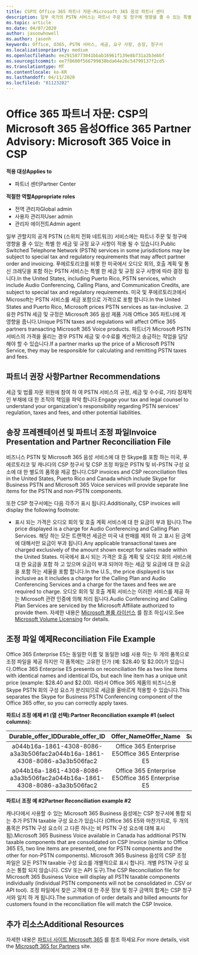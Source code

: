 ```yaml
---
title: CSP의 Office 365 파트너 자문-Microsoft 365 음성 파트너 센터
description: 일부 국가의 PSTN 서비스는 파트너 주문 및 청구에 영향을 줄 수 있는 특별 한 세금 및 규정 요구 사항에 따라 달라질 수 있습니다.
ms.topic: article
ms.date: 04/07/2020
author: jasonwhowell
ms.author: jasonh
keywords: Office, O365, PSTN 서비스, 세금, 요구 사항, 송장, 청구서
ms.localizationpriority: medium
ms.openlocfilehash: ee29158773041bbab16961f139e8b731a2b3ebbf
ms.sourcegitcommit: ee7f8600f566799838bda64e26c54799137f2cd5
ms.translationtype: MT
ms.contentlocale: ko-KR
ms.lasthandoff: 04/11/2020
ms.locfileid: "81123282"
---
```

# <a name="office-365-partner-advisory-microsoft-365-voice-in-csp"></a><span data-ttu-id="55aa9-104">Office 365 파트너 자문: CSP의 Microsoft 365 음성</span><span class="sxs-lookup"><span data-stu-id="55aa9-104">Office 365 Partner Advisory: Microsoft 365 Voice in CSP</span></span>

<span data-ttu-id="55aa9-105">**적용 대상**</span><span class="sxs-lookup"><span data-stu-id="55aa9-105">**Applies to**</span></span>

- <span data-ttu-id="55aa9-106">파트너 센터</span><span class="sxs-lookup"><span data-stu-id="55aa9-106">Partner Center</span></span>  

<span data-ttu-id="55aa9-107">**적절한 역할**</span><span class="sxs-lookup"><span data-stu-id="55aa9-107">**Appropriate roles**</span></span>
-    <span data-ttu-id="55aa9-108">전역 관리자</span><span class="sxs-lookup"><span data-stu-id="55aa9-108">Global admin</span></span>
-    <span data-ttu-id="55aa9-109">사용자 관리자</span><span class="sxs-lookup"><span data-stu-id="55aa9-109">User admin</span></span>
-    <span data-ttu-id="55aa9-110">관리자 에이전트</span><span class="sxs-lookup"><span data-stu-id="55aa9-110">Admin agent</span></span>

<span data-ttu-id="55aa9-111">일부 관할지의 공개 PSTN (스위치 전화 네트워크) 서비스에는 파트너 주문 및 청구에 영향을 줄 수 있는 특별 한 세금 및 규정 요구 사항이 적용 될 수 있습니다.</span><span class="sxs-lookup"><span data-stu-id="55aa9-111">Public Switched Telephone Network (PSTN) services in some jurisdictions may be subject to special tax and regulatory requirements that may affect partner order and invoicing.</span></span> <span data-ttu-id="55aa9-112">푸에르토리코를 비롯 한 미국에서 오디오 회의, 호출 계획 및 통신 크레딧을 포함 하는 PSTN 서비스는 특별 한 세금 및 규정 요구 사항에 따라 결정 됩니다.</span><span class="sxs-lookup"><span data-stu-id="55aa9-112">In the United States, including Puerto Rico, PSTN services, which include Audio Conferencing, Calling Plans, and Communication Credits, are subject to special tax and regulatory requirements.</span></span> <span data-ttu-id="55aa9-113">미국 및 푸에르토리코에서 Microsoft는 PSTN 서비스를 세금 포함으로 가격으로 포함 합니다.</span><span class="sxs-lookup"><span data-stu-id="55aa9-113">In the United States and Puerto Rico, Microsoft prices PSTN services as tax-inclusive.</span></span>  <span data-ttu-id="55aa9-114">고유한 PSTN 세금 및 규정은 Microsoft 365 음성 제품 거래 Office 365 파트너에 게 영향을 줍니다.</span><span class="sxs-lookup"><span data-stu-id="55aa9-114">Unique PSTN taxes and regulations will affect Office 365 partners transacting Microsoft 365 Voice products.</span></span>  <span data-ttu-id="55aa9-115">파트너가 Microsoft PSTN 서비스의 가격을 올리는 경우 PSTN 세금 및 수수료를 계산하고 송금하는 작업을 담당해야 할 수 있습니다.</span><span class="sxs-lookup"><span data-stu-id="55aa9-115">If a partner marks up the price of a Microsoft PSTN Service, they may be responsible for calculating and remitting PSTN taxes and fees.</span></span>

## <a name="partner-recommendations"></a><span data-ttu-id="55aa9-116">파트너 권장 사항</span><span class="sxs-lookup"><span data-stu-id="55aa9-116">Partner Recommendations</span></span>

<span data-ttu-id="55aa9-117">세금 및 법률 자문 위원에 참여 하 여 PSTN 서비스의 규정, 세금 및 수수료, 기타 잠재적인 부채에 대 한 조직의 책임을 파악 합니다.</span><span class="sxs-lookup"><span data-stu-id="55aa9-117">Engage your tax and legal counsel to understand your organization's responsibility regarding PSTN services' regulation, taxes and fees, and other potential liabilities.</span></span>

## <a name="invoice-presentation-and-partner-reconciliation-file"></a><span data-ttu-id="55aa9-118">송장 프레젠테이션 및 파트너 조정 파일</span><span class="sxs-lookup"><span data-stu-id="55aa9-118">Invoice Presentation and Partner Reconciliation File</span></span>

<span data-ttu-id="55aa9-119">비즈니스 PSTN 및 Microsoft 365 음성 서비스에 대 한 Skype를 포함 하는 미국, 푸에르토리코 및 캐나다의 CSP 청구서 및 CSP 조정 파일은 PSTN 및 비-PSTN 구성 요소에 대 한 별도의 품목을 제공 합니다.</span><span class="sxs-lookup"><span data-stu-id="55aa9-119">CSP invoices and CSP reconciliation files in the United States, Puerto Rico and Canada which include Skype for Business PSTN and Microsoft 365 Voice services will provide separate line items for the PSTN and non-PSTN components.</span></span>

<span data-ttu-id="55aa9-120">또한 CSP 청구서에는 다음 각주가 표시 됩니다.</span><span class="sxs-lookup"><span data-stu-id="55aa9-120">Additionally, CSP invoices will display the following footnote:</span></span>

* <span data-ttu-id="55aa9-121">표시 되는 가격은 오디오 회의 및 호출 계획 서비스에 대 한 요금이 부과 됩니다.</span><span class="sxs-lookup"><span data-stu-id="55aa9-121">The price displayed is a charge for Audio Conferencing and Calling Plan Services.</span></span>  <span data-ttu-id="55aa9-122">해당 하는 모든 트랜잭션 세금은 미국 내 판매를 제외 하 고 표시 된 금액에 대해서만 요금이 부과 됩니다.</span><span class="sxs-lookup"><span data-stu-id="55aa9-122">Any applicable transactional taxes are charged exclusively of the amount shown except for sales made within the United States.</span></span>  <span data-ttu-id="55aa9-123">미국에서 표시 되는 가격은 호출 계획 및 오디오 회의 서비스에 대 한 요금을 포함 하 고 있으며 요금이 부과 되어야 하는 세금 및 요금에 대 한 요금을 포함 하는 세율을 포함 합니다.</span><span class="sxs-lookup"><span data-stu-id="55aa9-123">In the U.S., the price displayed is tax inclusive as it includes a charge for the Calling Plan and Audio Conferencing Services and a charge for the taxes and fees we are required to charge.</span></span>  <span data-ttu-id="55aa9-124">오디오 회의 및 호출 계획 서비스는 이러한 서비스를 제공 하는 Microsoft 관련 인증에 의해 처리 됩니다.</span><span class="sxs-lookup"><span data-stu-id="55aa9-124">Audio Conferencing and Calling Plan Services are serviced by the Microsoft Affiliate authorized to provide them.</span></span>  <span data-ttu-id="55aa9-125">자세한 내용은 [Microsoft 볼륨 라이선스](https://go.microsoft.com/fwlink/?LinkId=690247) 를 참조 하십시오.</span><span class="sxs-lookup"><span data-stu-id="55aa9-125">See [Microsoft Volume Licensing](https://go.microsoft.com/fwlink/?LinkId=690247) for details.</span></span>

## <a name="reconciliation-file-example"></a><span data-ttu-id="55aa9-126">조정 파일 예제</span><span class="sxs-lookup"><span data-stu-id="55aa9-126">Reconciliation File Example</span></span>

<span data-ttu-id="55aa9-127">Office 365 Enterprise E5는 동일한 이름 및 동일한 Id를 사용 하는 두 개의 품목으로 조정 파일을 제공 하지만 각 품목에는 고유한 단가 (예: $28.40 및 $2.00)가 있습니다.</span><span class="sxs-lookup"><span data-stu-id="55aa9-127">Office 365 Enterprise E5 presents on reconciliation file as two line items with identical names and identical IDs, but each line item has a unique unit price (example: $28.40 and $2.00).</span></span> <span data-ttu-id="55aa9-128">따라서 Office 365 제품의 비즈니스용 Skype PSTN 회의 구성 요소가 분리되므로 세금을 올바르게 적용할 수 있습니다.</span><span class="sxs-lookup"><span data-stu-id="55aa9-128">This separates the Skype for Business PSTN Conferencing component of the Office 365 offer, so you can correctly apply taxes.</span></span>

<span data-ttu-id="55aa9-129">**파트너 조정 예제 #1 (열 선택):**</span><span class="sxs-lookup"><span data-stu-id="55aa9-129">**Partner Reconciliation example #1 (select columns):**</span></span>

|<span data-ttu-id="55aa9-130">**Durable_offer_ID**</span><span class="sxs-lookup"><span data-stu-id="55aa9-130">**Durable_offer_ID**</span></span>|<span data-ttu-id="55aa9-131">**Offer_Name**</span><span class="sxs-lookup"><span data-stu-id="55aa9-131">**Offer_Name**</span></span>|<span data-ttu-id="55aa9-132">**Subscription_Start_Date**</span><span class="sxs-lookup"><span data-stu-id="55aa9-132">**Subscription_Start_Date**</span></span>|<span data-ttu-id="55aa9-133">**Subscription_End_Date**</span><span class="sxs-lookup"><span data-stu-id="55aa9-133">**Subscription_End_Date**</span></span>|<span data-ttu-id="55aa9-134">**Charge_Start_Date**</span><span class="sxs-lookup"><span data-stu-id="55aa9-134">**Charge_Start_Date**</span></span>|<span data-ttu-id="55aa9-135">**Charge_End_Date**</span><span class="sxs-lookup"><span data-stu-id="55aa9-135">**Charge_End_Date**</span></span>|<span data-ttu-id="55aa9-136">**Charge_Type**</span><span class="sxs-lookup"><span data-stu-id="55aa9-136">**Charge_Type**</span></span>|<span data-ttu-id="55aa9-137">**Unit_Price**</span><span class="sxs-lookup"><span data-stu-id="55aa9-137">**Unit_Price**</span></span>|
|:----:|:----:|:----:|:----:|:----:|:----:|:----:|:----:|
|<span data-ttu-id="55aa9-138">a044b16a-1861-4308-8086-a3a3b506fac2</span><span class="sxs-lookup"><span data-stu-id="55aa9-138">a044b16a-1861-4308-8086-a3a3b506fac2</span></span>   |<span data-ttu-id="55aa9-139">Office 365 Enterprise E5</span><span class="sxs-lookup"><span data-stu-id="55aa9-139">Office 365 Enterprise E5</span></span>   |<span data-ttu-id="55aa9-140">8/10/2019 0:00</span><span class="sxs-lookup"><span data-stu-id="55aa9-140">8/10/2019 0:00</span></span>   |<span data-ttu-id="55aa9-141">8/11/2019 0:00</span><span class="sxs-lookup"><span data-stu-id="55aa9-141">8/11/2019 0:00</span></span>   |<span data-ttu-id="55aa9-142">8/11/2019 0:00</span><span class="sxs-lookup"><span data-stu-id="55aa9-142">8/11/2019 0:00</span></span>|<span data-ttu-id="55aa9-143">9/10/2019 0:00</span><span class="sxs-lookup"><span data-stu-id="55aa9-143">9/10/2019 0:00</span></span>   |<span data-ttu-id="55aa9-144">주기 수수료</span><span class="sxs-lookup"><span data-stu-id="55aa9-144">Cycle fee</span></span>   |<span data-ttu-id="55aa9-145">28.40</span><span class="sxs-lookup"><span data-stu-id="55aa9-145">28.40</span></span>   |
|<span data-ttu-id="55aa9-146">a044b16a-1861-4308-8086-a3a3b506fac2</span><span class="sxs-lookup"><span data-stu-id="55aa9-146">a044b16a-1861-4308-8086-a3a3b506fac2</span></span>   |<span data-ttu-id="55aa9-147">Office 365 Enterprise E5</span><span class="sxs-lookup"><span data-stu-id="55aa9-147">Office 365 Enterprise E5</span></span>   |<span data-ttu-id="55aa9-148">8/10/2019 0:00</span><span class="sxs-lookup"><span data-stu-id="55aa9-148">8/10/2019 0:00</span></span>   |<span data-ttu-id="55aa9-149">8/11/2019 0:00</span><span class="sxs-lookup"><span data-stu-id="55aa9-149">8/11/2019 0:00</span></span>   |<span data-ttu-id="55aa9-150">8/11/2019 0:00</span><span class="sxs-lookup"><span data-stu-id="55aa9-150">8/11/2019 0:00</span></span>   |<span data-ttu-id="55aa9-151">9/10/2019 0:00</span><span class="sxs-lookup"><span data-stu-id="55aa9-151">9/10/2019 0:00</span></span>   |<span data-ttu-id="55aa9-152">주기 수수료</span><span class="sxs-lookup"><span data-stu-id="55aa9-152">Cycle fee</span></span>   |<span data-ttu-id="55aa9-153">2.00</span><span class="sxs-lookup"><span data-stu-id="55aa9-153">2.00</span></span>   |

<span data-ttu-id="55aa9-154">**파트너 조정 예 #2**</span><span class="sxs-lookup"><span data-stu-id="55aa9-154">**Partner Reconciliation example #2**</span></span>

<span data-ttu-id="55aa9-155">캐나다에서 사용할 수 있는 Microsoft 365 Business 음성에는 CSP 청구서에 통합 되는 추가 PSTN taxable 구성 요소가 있습니다 (Office 365 E5와 마찬가지로, 두 개의 품목은 PSTN 구성 요소이 고 다른 하나는 비 PSTN 구성 요소에 대해 표시 됨).</span><span class="sxs-lookup"><span data-stu-id="55aa9-155">Microsoft 365 Business Voice available in Canada has additional PSTN taxable components that are consolidated on CSP Invoice (similar to Office 365 E5, two line items are presented, one for PSTN components and the other for non-PSTN components).</span></span>  <span data-ttu-id="55aa9-156">Microsoft 365 Business 음성의 CSP 조정 파일은 모든 PSTN taxable 구성 요소를 개별적으로 표시 합니다. 개별 PSTN 구성 요소는 통합 되지 않습니다. CSV 또는 API 도구).</span><span class="sxs-lookup"><span data-stu-id="55aa9-156">The CSP Reconciliation file for Microsoft 365 Business Voice will display all PSTN taxable components individually (individual PSTN components will not be consolidated in .CSV or API tool).</span></span>  <span data-ttu-id="55aa9-157">조정 파일에서 찾은 고객에 대 한 주문 정보 및 청구 금액의 합계는 CSP 청구서와 일치 하 게 됩니다.</span><span class="sxs-lookup"><span data-stu-id="55aa9-157">The summation of order details and billed amounts for customers found in the reconciliation file will match the CSP Invoice.</span></span>

## <a name="additional-resources"></a><span data-ttu-id="55aa9-158">추가 리소스</span><span class="sxs-lookup"><span data-stu-id="55aa9-158">Additional Resources</span></span>
<span data-ttu-id="55aa9-159">자세한 내용은 [파트너 사이트 Microsoft 365](https://www.microsoft.com/microsoft-365/partners/) 를 참조 하세요.</span><span class="sxs-lookup"><span data-stu-id="55aa9-159">For more details, visit the [Microsoft 365 for Partners](https://www.microsoft.com/microsoft-365/partners/) site.</span></span>

